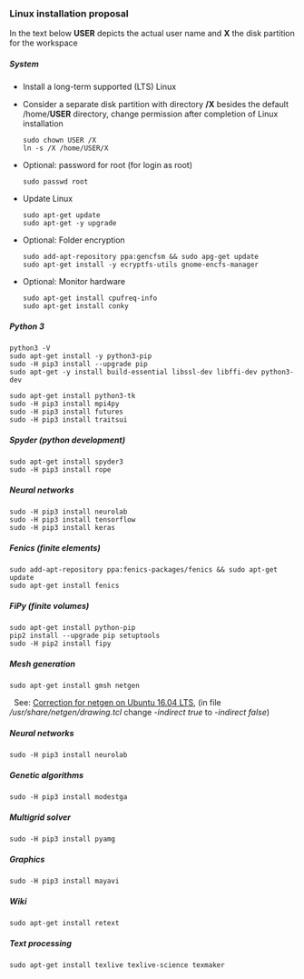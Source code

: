 ### Linux installation proposal

<!-- Version: 2018-03-20 Dietmar Wilhelm Weiss -->

In the text below **USER** depicts the actual user name and **X** the disk partition for the workspace

##### System

- Install a long-term supported (LTS) Linux
- Consider a separate disk partition with directory **/X** besides the default /home/**USER** directory, 
  change permission after completion of Linux installation
 
      sudo chown USER /X
      ln -s /X /home/USER/X

- Optional: password for root (for login as root)

      sudo passwd root 

- Update Linux

      sudo apt-get update
      sudo apt-get -y upgrade

- Optional: Folder encryption

      sudo add-apt-repository ppa:gencfsm && sudo apg-get update  
      sudo apt-get install -y ecryptfs-utils gnome-encfs-manager

- Optional: Monitor hardware

      sudo apt-get install cpufreq-info
      sudo apt-get install conky

##### Python 3

    python3 -V
    sudo apt-get install -y python3-pip
    sudo -H pip3 install --upgrade pip 
    sudo apt-get -y install build-essential libssl-dev libffi-dev python3-dev
 
    sudo apt-get install python3-tk
    sudo -H pip3 install mpi4py
    sudo -H pip3 install futures
    sudo -H pip3 install traitsui

##### Spyder (python development)

    sudo apt-get install spyder3
    sudo -H pip3 install rope

##### Neural networks

    sudo -H pip3 install neurolab
    sudo -H pip3 install tensorflow
    sudo -H pip3 install keras

##### Fenics (finite elements)

    sudo add-apt-repository ppa:fenics-packages/fenics && sudo apt-get update
    sudo apt-get install fenics

##### FiPy (finite volumes)

    sudo apt-get install python-pip
    pip2 install --upgrade pip setuptools
    sudo -H pip2 install fipy

##### Mesh generation

    sudo apt-get install gmsh netgen
    
&nbsp; See: [Correction for netgen on Ubuntu 16.04 LTS](https://sourceforge.net/p/netgen-mesher/discussion/905307/thread/946ccfc2/), (in file _/usr/share/netgen/drawing.tcl_ change _-indirect true_ to _-indirect false_)

##### Neural networks

    sudo -H pip3 install neurolab
    
##### Genetic algorithms

    sudo -H pip3 install modestga

##### Multigrid solver

    sudo -H pip3 install pyamg

##### Graphics

    sudo -H pip3 install mayavi

##### Wiki

    sudo apt-get install retext

##### Text processing

    sudo apt-get install texlive texlive-science texmaker

